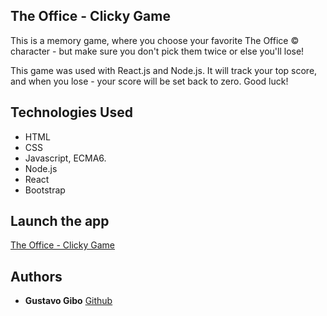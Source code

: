 ## The Office - Clicky Game
This is a memory game, where you choose your favorite The Office &copy; character - but make sure
you don't pick them twice or else you'll lose!

This game was used with React.js and Node.js.
It will track your top score, and when you lose - your score will be set back to zero.
Good luck!


## Technologies Used
- HTML
- CSS
- Javascript, ECMA6.
- Node.js
- React
- Bootstrap

## Launch the app
[The Office - Clicky Game](https://gustavogibo.github.io/the-office-clicky-game/)


## Authors
* **Gustavo Gibo** [Github](https://github.com/gustavogibo)